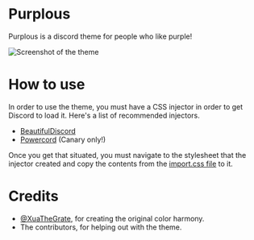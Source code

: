 # Purplous

Purplous is a discord theme for people who like purple!

![Screenshot of the theme](https://i.imgur.com/xDSY5hE.png)

# How to use

In order to use the theme, you must have a CSS injector in order to get Discord to load it. Here's a list of recommended
injectors.
- [BeautifulDiscord](https://github.com/leovoel/BeautifulDiscord)
- [Powercord](https://github.com/powercord-org/powercord) (Canary only!)

Once you get that situated, you must navigate to the stylesheet that the injector created and copy the contents from
the [import.css file](https://github.com/Equity/Purplous/blob/master/import.css) to it. 


# Credits
- [@XuaTheGrate](https://github.com/XuaTheGrate/), for creating the original color harmony.
- The contributors, for helping out with the theme.